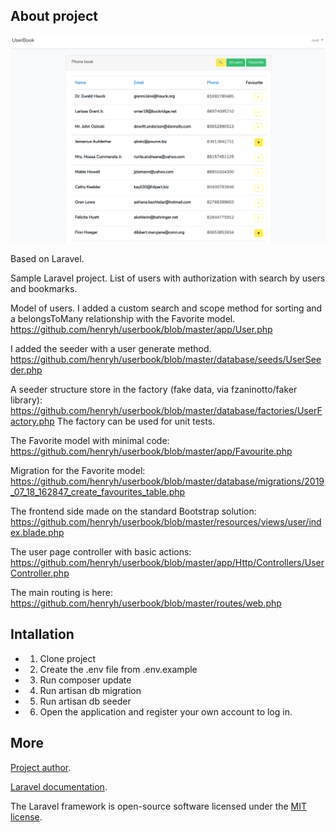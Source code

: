 ## About project

![Image alt](https://github.com/henryh/userbook/raw/master/screen.png)

Based on Laravel.

Sample Laravel project. List of users with authorization with search by users and bookmarks.

Model of users. I added a custom search and scope method for sorting and a belongsToMany relationship with the Favorite model.
https://github.com/henryh/userbook/blob/master/app/User.php

I added the seeder with a user generate method.
https://github.com/henryh/userbook/blob/master/database/seeds/UserSeeder.php

A seeder structure store in the factory (fake data, via fzaninotto/faker library):
https://github.com/henryh/userbook/blob/master/database/factories/UserFactory.php
The factory can be used for unit tests.

The Favorite model with minimal code:
https://github.com/henryh/userbook/blob/master/app/Favourite.php

Migration for the Favorite model:
https://github.com/henryh/userbook/blob/master/database/migrations/2019_07_18_162847_create_favourites_table.php

The frontend side made on the standard Bootstrap solution:
https://github.com/henryh/userbook/blob/master/resources/views/user/index.blade.php

The user page controller with basic actions:
https://github.com/henryh/userbook/blob/master/app/Http/Controllers/UserController.php

The main routing is here:
https://github.com/henryh/userbook/blob/master/routes/web.php

## Intallation
- 1. Clone project
- 2. Create the .env file from .env.example
- 3. Run composer update
- 4. Run artisan db migration
- 5. Run artisan db seeder
- 6. Open the application and register your own account to log in.

## More

[Project author](https://github.com/henryh).

[Laravel documentation](https://laravel.com/docs/contributions).

The Laravel framework is open-source software licensed under the [MIT license](https://opensource.org/licenses/MIT).
